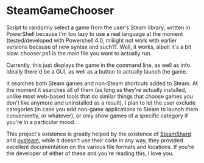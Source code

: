 # SteamGameChooser
Script to randomly select a game from the user's Steam library, written in PowerShell because I'm too lazy to use a real language at the moment (tested/developed with Powershell 4.0, miiiight not work with earlier versions because of new syntax and such?). Well, it works, albeit it's a bit slow. chooser.ps1 is the main file you want to actually run.

Currently, this just displays the game in the command line, as well as info. Ideally there'd be a GUI, as well as a button to actually launch the game.

It searches both Steam games and non-Steam shortcuts added to Steam. At the moment it searches all of them (as long as they're actually installed, unlike most web-based tools that do similar things that choose games you don't like anymore and uninstalled as a result), I plan to let the user exclude categories (in case you add non-game applications to Steam to launch them conveniently, or whatever), or only show games of a specific category if you're in a particular mood.

This project's existence is greatly helped by the existence of [SteamShard](https://github.com/PsychoTheHedgehog/SteamShard/wiki/shortcuts.vdf) and [pysteam](https://github.com/scottrice/pysteam), while it doesn't use their code in any way, they provided excellent documentation on the various file formats and locations. If you're the developer of either of these and you're reading this, I love you.
